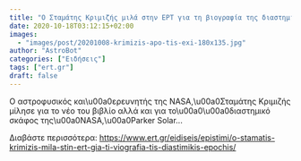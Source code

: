 ```yaml
---
title: "Ο Σταμάτης Κριμιζής μιλά στην ΕΡΤ για τη βιογραφία της διαστημικής εποχής"
date: 2020-10-18T03:12:15+02:00
images:
  - "images/post/20201008-krimizis-apo-tis-exi-180x135.jpg"
author: "AstroBot"
categories: ["Ειδήσεις"]
tags: ["ert.gr"]
draft: false
---
```


Ο αστροφυσικός και\u00a0ερευνητής της NASA,\u00a0Σταμάτης Κριμιζής μίλησε για το νέο του βιβλίο αλλά και για το\u00a0\u00a0διαστημικό σκάφος της\u00a0NASA,\u00a0Parker Solar...

Διαβάστε περισσότερα: https://www.ert.gr/eidiseis/epistimi/o-stamatis-krimizis-mila-stin-ert-gia-ti-viografia-tis-diastimikis-epochis/
